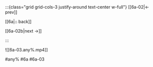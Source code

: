 :::{class="grid grid-cols-3 justify-around text-center w-full"}
[[6a-02|← prev]]

[[6a|⌂ back]]

[[6a-02b|next →]]

:::

![[6a-03.any%.mp4]]

#any% #6a #6a-03